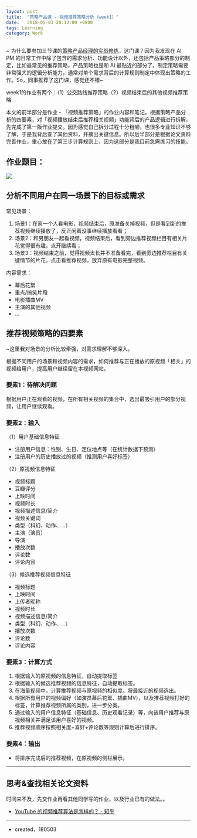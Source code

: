 ```yaml
---
layout: post
title:  "策略产品课 - 视频推荐策略分析（week1）"
date:   2018-05-03 20:12:00 +0800
tags: Learning
category: Work
---
```


~ 为什么要参加三节课的[策略产品经理的实战修炼](https://class.sanjieke.cn/course/3610846.html)，这门课？因为我发现在 AI PM 的日常工作中除了包含的需求分析、功能设计以外，还包括产品策略部分的制定，比如最常见的推荐策略，产品策略也是和 AI 最贴近的部分了。制定策略需要非常强大的逻辑分析能力，通常对单个需求背后的计算规则制定中体现出策略的工作。So，同事推荐了这门课，感觉还不错~

week1的作业有两个：（1）公交路线推荐策略（2）视频结束后的其他视频推荐策略

本文的前半部分是作业 - 「视频推荐策略」的作业内容和笔记。根据策略产品分析的四要素，对「视频播放结束后推荐相关视频」功能背后的产品逻辑进行拆解，先完成了第一版作业提交。因为感觉自己拆分过程十分粗陋，也很多专业知识不够了解，于是我背后查了其他资料，并摘出关键信息。所以后半部分是根据论文资料完善作业，重心放在了第三步计算规则上，因为这部分是我目前急需练习的技能。


## 作业题目：

![](http://ojcp18ifz.bkt.clouddn.com/2018-05-03-Snip20180503_39.png)

## 分析不同用户在同一场景下的目标或需求

常见场景：

1. 场景1：在家一个人看电影，视频结束后，原准备关掉视频，但是看到新的推荐视频继续播放了，反正闲着没事继续播放看看；
2. 场景2：和男朋友一起看视频，视频结束后，看到旁边推荐视频栏目有相关片花觉得很有趣，点开继续看；
3. 场景3：视频结束之前，觉得视频太长并不准备看完，看到旁边推荐栏目有关键情节的片花，点击看推荐视频，放弃原有电影完整视频。

内容需求：

- 幕后花絮
- 重点/搞笑片段
- 电影插曲MV
- 主演的其他视频
- ...


## 推荐视频策略的四要素

~这里我对场景的分析比较牵强，对需求理解不够深入。

根据不同用户的场景和视频内容的需求，如何推荐与正在播放的原视频「相关」的视频给用户，提高用户继续留在本视频网站。


### 要素1：待解决问题

根据用户正在观看的视频，在所有相关视频的集合中，选出最吸引用户的部分视频，让用户继续观看。

### 要素2：输入

（1）用户基础信息特征

- 注册用户信息：性别、生日、定位地点等（在统计数据下预测）
- 注册用户的历史播放过的视频（推测用户喜好标签）

（2）原视频信息特征

- 视频标题
- 豆瓣评分
- 上映时间
- 视频时长
- 视频描述信息/简介
- 视频关键词
- 类型（科幻、动作、...）
- 主演（演员）
- 导演
- 播放次数
- 评论数
- 评论内容

（3）候选推荐视频信息特征

- 视频标题
- 上映时间
- 上传者昵称
- 视频时长
- 视频描述信息/简介
- 类型（科幻、动作、...）
- 播放次数
- 评论数
- 评论内容

### 要素3：计算方式

1. 根据输入的原视频的信息特征，自动提取标签
2. 根据输入的候选推荐视频的信息特征，自动提取标签。
3. 在海量视频中，计算推荐视频与原视频的相似度。将最接近的视频选出。
3. 根据所有用户的视频偏好（如演员幕后花絮、插曲MV），以及推荐视频打好的标签，计算推荐视频所属的类别，进一步分类。
4. 通过输入的用户信息特征（基础信息、历史观看记录）等，向该用户推荐与原视频相关并满足该用户喜好的视频。
5. 推荐视频顺序按照相关度+喜好+评论数等规则计算后进行排序。


### 要素4：输出

- 将排序完成后的推荐视频，在原视频的侧栏展示。

---

## 思考&查找相关论文资料

时间来不及，先交作业再看其他同学写的作业，以及行业已有的做法。。

- [YouTube 的视频推荐算法是怎样的？ - 知乎](https://www.zhihu.com/question/20829671/answer/205421638)

---

- created，180503


